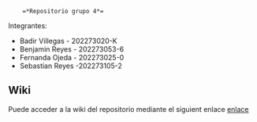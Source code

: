         =*Repositorio grupo 4*=

Integrantes:
- Badir Villegas - 202273020-K
- Benjamin Reyes - 202273053-6
- Fernanda Ojeda - 202273025-0
- Sebastian Reyes -202273105-2

## Wiki

Puede acceder a la wiki del repositorio mediante el siguient enlace [enlace](https://gitlab.com/grupo4-2024-proyinf/GRUPO4-2024-PROYINF/-/wikis/Wiki)
    